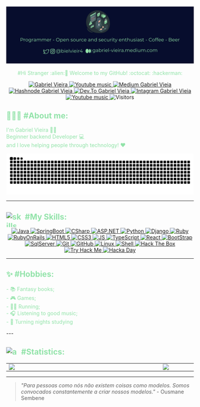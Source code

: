 <img 
    alt="Gabriel Vieira" 
    src="assets/banner.svg">

<p align="center" color="grey" size="14px" style="color:#92E3A9" >#Hi Stranger :alien:🖖 Welcome to my GitHub! :octocat: :hackerman: </p>

<p align="center">
    <a href="https://www.linkedin.com/in/bielvieira/">
        <img 
            height="22px"
            alt="Gabriel Vieira" 
            src="https://img.shields.io/badge/-Gabriel%20Vieira-%230077b5?style=flat-square&logo=linkedin">
    </a>
    <a href="https://stackoverflow.com/story/bielvieira">
        <img
            width="100"
            height="22px"
            alt="Youtube music" 
            src="https://img.shields.io/badge/Stack_Overflow-FE7A16?style=for-the-badge&logo=stack-overflow&logoColor=white">
    </a>
    <a href="https://gabriel-vieira.medium.com/">
        <img
            width="82"
            height="23px"
            alt="Medium Gabriel Vieia" 
            src="https://img.shields.io/badge/Medium-12100E?style=for-the-badge&logo=medium&logoColor=white">
    </a>
    <a href="https://hashnode.com/@gabrielvieira">
        <img
            width="89"
            alt="Hashnode Gabriel Vieia" 
            src="https://img.shields.io/badge/Hashnode-2962FF?style=for-the-badge&logo=hashnode&logoColor=white">
    </a>
    <a href="https://dev.to/bielvieir4">
        <img
            width="80"
            height="23px"
            alt="Dev.To Gabriel Vieia" 
            src="https://img.shields.io/badge/dev.to-0A0A0A?style=for-the-badge&logo=dev-dot-to&logoColor=white">
    </a>
    <a href="https://www.instagram.com/bielvieir4/">
        <img
            width="84"
            height="21px"
            alt="Intagram Gabriel Vieia" 
            src="https://img.shields.io/badge/Instagram-E4405F?style=for-the-badge&logo=instagram&logoColor=white">
    </a>
    <a href="https://open.spotify.com/user/gabrielvieira4102">
        <img
            width="75"
            alt="Youtube music" 
            src="https://img.shields.io/badge/Spotify-1ED760?&style=for-the-badge&logo=spotify&logoColor=white">
    </a>
    <a>
        <img width="91" height="22px" alt="Visitors" src="http://estruyf-github.azurewebsites.net/api/VisitorHit?user=gabrielvieira1&repo=gabrielvieira1&countColorcountColor"/>
    </a>
</p>

<h2 align='left' style="color:#92E3A9" >👨🏻‍💻 #About me:</h2>
<p align='left' color="grey" font-size="20px" style="color:#92E3A9" >I'm Gabriel Vieira 👨‍🚀 <br/>Beginner backend Developer 💻 <br/> and I love helping people through technology! ❤️</p>
<p>

![Snake animation](assets/github-user-contribution.svg)

---

<p>
    <h2 align="left" style="color:#92E3A9" ><img  alt="skills"  width="40" height="40" style="margin-right:10px;float:left;" src="assets/skill.svg"></img>#My Skills: </h2>
</p>
<p align="center">
    <a href="https://docs.oracle.com/en/java/">
    <img alt="Java" src="https://img.shields.io/badge/Java-007396?style=for-the-badge&logo=java&logoColor=white"/>
    </a>
    <a href="https://docs.spring.io/spring-boot/docs/current/reference/htmlsingle/">
    <img alt="SpringBoot" src="https://img.shields.io/badge/SpringBoot-6DB33F?style=for-the-badge&logo=spring&logoColor=white"/>
    </a>
    <a href="https://docs.microsoft.com/pt-br/dotnet/csharp/">
    <img alt="CSharp" src="https://img.shields.io/badge/CSharp-4F0599?style=for-the-badge&logo=c-sharp&logoColor=white"/>
    </a>
    <a href="https://dotnet.microsoft.com/apps/aspnet">
    <img alt="ASP.NET" src="https://img.shields.io/badge/ASP.NET-0082c9?style=for-the-badge&logo=.net&logoColor=white"/>
    </a>
    <a href="https://www.python.org/">
    <img alt="Python" src="https://img.shields.io/badge/Python-14354C?style=for-the-badge&logo=python&logoColor=white"/>
    </a>
    <a href="https://www.djangoproject.com/">
    <img alt="Django" src="https://img.shields.io/badge/Django-092E20?style=for-the-badge&logo=django&logoColor=white"/>
    </a>
    <a href="https://www.ruby-lang.org/pt/">
    <img alt="Ruby" src="https://img.shields.io/badge/Ruby-CC342D?style=for-the-badge&logo=ruby&logoColor=white"/>
    </a>
    <a href="https://rubyonrails.org/">
    <img alt="RubyOnRails" src="https://img.shields.io/badge/Rubyonrails-CC0000?style=for-the-badge&logo=ruby-on-rails&logoColor=white"/>
    </a>
    <a href="https://developer.mozilla.org/en-US/docs/Web/HTML">
    <img alt="HTML5" src="https://img.shields.io/badge/HTML5-E34F26?style=for-the-badge&logo=html5&logoColor=white"/>
    </a>
    <a href="https://developer.mozilla.org/en-US/docs/Web/CSS">
    <img alt="CSS3" src="https://img.shields.io/badge/CSS3-1572B6?style=for-the-badge&logo=css3&logoColor=white"/>
    </a>
    <a href="https://www.javascript.com/">
    <img alt="JS" src="https://img.shields.io/badge/JavaScript-F7DF1E?style=for-the-badge&logo=javascript&logoColor=black"/>
    </a>
    <a href="https://www.typescriptlang.org/">
    <img alt="TypeScript" src="https://img.shields.io/badge/TypeScript-3178C6?style=for-the-badge&logo=typescript&logoColor=white"/>
    </a>
    <a href="https://reactjs.org/">
    <img alt="React" src="https://img.shields.io/badge/React-61DAFB?style=for-the-badge&logo=react&logoColor=black"/>
    </a>
    <a href="https://getbootstrap.com/">
    <img alt="BootStrap" src="https://img.shields.io/badge/Bootstrap-563D7C?style=for-the-badge&logo=bootstrap&logoColor=white"/>
    </a>
    <a href="https://www.microsoft.com/pt-br/sql-server/sql-server-2019">
    <img alt="SqlServer" src="https://img.shields.io/badge/SQLServer-00000F?style=for-the-badge&logo=microsoft-sql-server&logoColor=white"/>
    </a>
    <a href="https://git-scm.com/">
    <img alt="Git" src="https://img.shields.io/badge/Git-E95420?style=for-the-badge&logo=git&logoColor=white"/>
    </a>
    <a href="https://github.com/">
    <img alt="GitHub" src="https://img.shields.io/badge/GitHub-100000?style=for-the-badge&logo=github&logoColor=white"/>
    <a href="https://www.linuxfoundation.org/">
    <img alt="Linux" src="https://img.shields.io/badge/Linux-FCC624?style=for-the-badge&logo=linux&logoColor=black"/>
    </a>
    <a href="https://www.gnu.org/software/bash/">
    <img alt="Shell" src="https://img.shields.io/badge/Shell_Script-121011?style=for-the-badge&logo=gnu-bash&logoColor=white"/>
    </a>
    </a>
    <a href="https://www.hackthebox.eu/">
    <img alt="Hack The Box" src="https://img.shields.io/badge/HackTheBox-9FEF00?style=for-the-badge&logo=hack-the-box&logoColor=black"/>
    </a>
    <a href="https://tryhackme.com/">
    <img alt="Try Hack Me" src="https://img.shields.io/badge/TryHackMe-212C42?style=for-the-badge&logo=tryhackme&logoColor=white"/>
    </a>
    <a href="https://hackaday.com/">
    <img alt="Hacka Day" src="https://img.shields.io/badge/Hackaday-1A1A1A?style=for-the-badge&logo=hackaday&logoColor=white"/>
    </a>
</p>

---
<h2 align='left' style="color:#92E3A9" >✨ #Hobbies:</h2>
<p style="color:#92E3A9" >
- 📚 Fantasy books;
<br/> - 🎮 Games;
<br/> - 🏃‍♂️ Running;
<br/> - 🎧 Listening to good music;
<br/> - 🧟 Turning nights studying
</p>
---

<h2 align="left" style="color:#92E3A9" ><img src="assets/startup.svg" alt="analytics"  width="30" height="30" style="margin-right:10px;float:left;"></img>#Statistics: </h2>

<center>
<table>
<tr>
    <td><img width="400px" align="left" src="https://github-readme-stats.vercel.app/api/?username=gabrielvieira1&count_private=true&show_icons=true&theme=dark&text_color=92E3A9&title_color=92E3A9"/></td>
    <td><img width="400px" align="left" src="https://github-readme-stats.vercel.app/api/top-langs/?username=gabrielvieira1&layout=compact&count_private=true&theme=dark&title_color=92E3A9"/></td>
<tr>
</table>
</center>




---

> *"Para pessoas como nós não existem coisas como modelos. Somos convocados constantemente a criar nossos modelos."* - Ousmane Sembene
